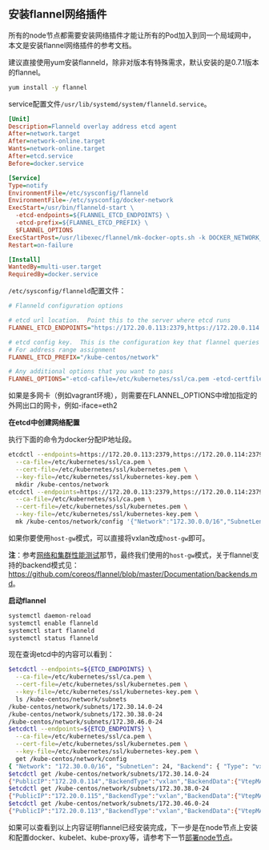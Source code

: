## 安装flannel网络插件

所有的node节点都需要安装网络插件才能让所有的Pod加入到同一个局域网中，本文是安装flannel网络插件的参考文档。

建议直接使用yum安装flanneld，除非对版本有特殊需求，默认安装的是0.7.1版本的flannel。

```bash
yum install -y flannel
```

service配置文件`/usr/lib/systemd/system/flanneld.service`。

```ini
[Unit]
Description=Flanneld overlay address etcd agent
After=network.target
After=network-online.target
Wants=network-online.target
After=etcd.service
Before=docker.service

[Service]
Type=notify
EnvironmentFile=/etc/sysconfig/flanneld
EnvironmentFile=-/etc/sysconfig/docker-network
ExecStart=/usr/bin/flanneld-start \
  -etcd-endpoints=${FLANNEL_ETCD_ENDPOINTS} \
  -etcd-prefix=${FLANNEL_ETCD_PREFIX} \
  $FLANNEL_OPTIONS
ExecStartPost=/usr/libexec/flannel/mk-docker-opts.sh -k DOCKER_NETWORK_OPTIONS -d /run/flannel/docker
Restart=on-failure

[Install]
WantedBy=multi-user.target
RequiredBy=docker.service
```

`/etc/sysconfig/flanneld`配置文件：

```ini
# Flanneld configuration options  

# etcd url location.  Point this to the server where etcd runs
FLANNEL_ETCD_ENDPOINTS="https://172.20.0.113:2379,https://172.20.0.114:2379,https://172.20.0.115:2379"

# etcd config key.  This is the configuration key that flannel queries
# For address range assignment
FLANNEL_ETCD_PREFIX="/kube-centos/network"

# Any additional options that you want to pass
FLANNEL_OPTIONS="-etcd-cafile=/etc/kubernetes/ssl/ca.pem -etcd-certfile=/etc/kubernetes/ssl/kubernetes.pem -etcd-keyfile=/etc/kubernetes/ssl/kubernetes-key.pem"
```

如果是多网卡（例如vagrant环境），则需要在FLANNEL_OPTIONS中增加指定的外网出口的网卡，例如-iface=eth2

**在etcd中创建网络配置**

执行下面的命令为docker分配IP地址段。

```bash
etcdctl --endpoints=https://172.20.0.113:2379,https://172.20.0.114:2379,https://172.20.0.115:2379 \
  --ca-file=/etc/kubernetes/ssl/ca.pem \
  --cert-file=/etc/kubernetes/ssl/kubernetes.pem \
  --key-file=/etc/kubernetes/ssl/kubernetes-key.pem \
  mkdir /kube-centos/network
etcdctl --endpoints=https://172.20.0.113:2379,https://172.20.0.114:2379,https://172.20.0.115:2379 \
  --ca-file=/etc/kubernetes/ssl/ca.pem \
  --cert-file=/etc/kubernetes/ssl/kubernetes.pem \
  --key-file=/etc/kubernetes/ssl/kubernetes-key.pem \
  mk /kube-centos/network/config '{"Network":"172.30.0.0/16","SubnetLen":24,"Backend":{"Type":"vxlan"}}'
```

如果你要使用`host-gw`模式，可以直接将vxlan改成`host-gw`即可。

**注**：参考[网络和集群性能测试](network-and-cluster-perfermance-test.md)那节，最终我们使用的`host-gw`模式，关于flannel支持的backend模式见：<https://github.com/coreos/flannel/blob/master/Documentation/backends.md>。

**启动flannel**

```bash
systemctl daemon-reload
systemctl enable flanneld
systemctl start flanneld
systemctl status flanneld
```

现在查询etcd中的内容可以看到：

```bash
$etcdctl --endpoints=${ETCD_ENDPOINTS} \
  --ca-file=/etc/kubernetes/ssl/ca.pem \
  --cert-file=/etc/kubernetes/ssl/kubernetes.pem \
  --key-file=/etc/kubernetes/ssl/kubernetes-key.pem \
  ls /kube-centos/network/subnets
/kube-centos/network/subnets/172.30.14.0-24
/kube-centos/network/subnets/172.30.38.0-24
/kube-centos/network/subnets/172.30.46.0-24
$etcdctl --endpoints=${ETCD_ENDPOINTS} \
  --ca-file=/etc/kubernetes/ssl/ca.pem \
  --cert-file=/etc/kubernetes/ssl/kubernetes.pem \
  --key-file=/etc/kubernetes/ssl/kubernetes-key.pem \
  get /kube-centos/network/config
{ "Network": "172.30.0.0/16", "SubnetLen": 24, "Backend": { "Type": "vxlan" } }
$etcdctl get /kube-centos/network/subnets/172.30.14.0-24
{"PublicIP":"172.20.0.114","BackendType":"vxlan","BackendData":{"VtepMAC":"56:27:7d:1c:08:22"}}
$etcdctl get /kube-centos/network/subnets/172.30.38.0-24
{"PublicIP":"172.20.0.115","BackendType":"vxlan","BackendData":{"VtepMAC":"12:82:83:59:cf:b8"}}
$etcdctl get /kube-centos/network/subnets/172.30.46.0-24
{"PublicIP":"172.20.0.113","BackendType":"vxlan","BackendData":{"VtepMAC":"e6:b2:fd:f6:66:96"}}
```

如果可以查看到以上内容证明flannel已经安装完成，下一步是在node节点上安装和配置docker、kubelet、kube-proxy等，请参考下一节[部署node节点](node-installation.md)。
